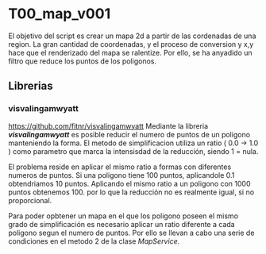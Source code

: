 # T00_map_v001

El objetivo del script es crear un mapa 2d a partir de las cordenadas de una region.
La gran cantidad de coordenadas, y el proceso de conversion y x,y hace que el renderizado del mapa se ralentize.
Por ello, se ha anyadido un filtro que reduce los puntos de los poligonos.


## Librerias
### visvalingamwyatt
https://github.com/fitnr/visvalingamwyatt
Mediante la libreria ***visvalingamwyatt*** es posible reducir el numero de puntos de un poligono manteniendo la forma.
El metodo de simplificacion utiliza un ratio ( 0.0 -> 1.0 ) como parametro que marca la intensisdad de la reducción, siendo 1 = nula.

El problema reside en aplicar el mismo ratio a formas con diferentes numeros de puntos. Si una poligono tiene 100 puntos, aplicandole 0.1 obtendriamos 10 puntos.
Aplicando el mismo ratio a un poligono con 1000 puntos obtenemos 100. por lo que la reducción no es realmente igual, si no proporcional.

Para poder opbtener un mapa en el que los poligono poseen el mismo grado de simplificación es necesario aplicar un ratio diferente a cada poligono segun el numero de puntos.
Por ello se llevan a cabo una serie de condiciones en el metodo 2 de la clase *MapService*.
